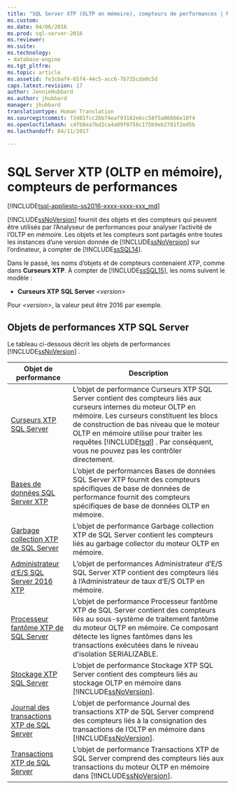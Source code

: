 ```yaml
---
title: "SQL Server XTP (OLTP en mémoire), compteurs de performances | Microsoft Docs"
ms.custom: 
ms.date: 04/06/2016
ms.prod: sql-server-2016
ms.reviewer: 
ms.suite: 
ms.technology:
- database-engine
ms.tgt_pltfrm: 
ms.topic: article
ms.assetid: fe3cbaf4-65f4-44c5-acc6-7b735cda0c5d
caps.latest.revision: 17
author: JennieHubbard
ms.author: jhubbard
manager: jhubbard
translationtype: Human Translation
ms.sourcegitcommit: f3481fcc2bb74eaf93182e6cc58f5a06666e10f4
ms.openlocfilehash: c4fb8ea7bd2ca4a09f0758c175b9eb2781f2ed5b
ms.lasthandoff: 04/11/2017

---
```

# <a name="sql-server-xtp-in-memory-oltp-performance-counters"></a>SQL Server XTP (OLTP en mémoire), compteurs de performances
[!INCLUDE[tsql-appliesto-ss2016-xxxx-xxxx-xxx_md](../../includes/tsql-appliesto-ss2016-xxxx-xxxx-xxx-md.md)]

  [!INCLUDE[ssNoVersion](../../includes/ssnoversion-md.md)] fournit des objets et des compteurs qui peuvent être utilisés par l’Analyseur de performances pour analyser l’activité de l’OLTP en mémoire. Les objets et les compteurs sont partagés entre toutes les instances d’une version donnée de [!INCLUDE[ssNoVersion](../../includes/ssnoversion-md.md)] sur l’ordinateur, à compter de [!INCLUDE[ssSQL14](../../includes/sssql14-md.md)].  
  
 Dans le passé, les noms d’objets et de compteurs contenaient *XTP*, comme dans **Curseurs XTP**. À compter de [!INCLUDE[ssSQL15](../../includes/sssql15-md.md)], les noms suivent le modèle :  
  
-   **Curseurs XTP** **SQL Server** *\<version>*  
  
 Pour *\<version>*, la valeur peut être 2016 par exemple.  
  
##  <a name="SQLServerPOs"></a> Objets de performances XTP SQL Server  
 Le tableau ci-dessous décrit les objets de performances [!INCLUDE[ssNoVersion](../../includes/ssnoversion-md.md)] .  
  
|Objet de performance|Description|  
|------------------------|-----------------|  
|[Curseurs XTP SQL Server](../../relational-databases/performance-monitor/sql-server-xtp-cursors.md)|L’objet de performance Curseurs XTP SQL Server contient des compteurs liés aux curseurs internes du moteur OLTP en mémoire. Les curseurs constituent les blocs de construction de bas niveau que le moteur OLTP en mémoire utilise pour traiter les requêtes [!INCLUDE[tsql](../../includes/tsql-md.md)] . Par conséquent, vous ne pouvez pas les contrôler directement.|  
|[Bases de données SQL Server XTP](../../relational-databases/performance-monitor/sql-server-xtp-databases.md)|L’objet de performances Bases de données SQL Server XTP fournit des compteurs spécifiques de base de données de performance fournit des compteurs spécifiques de base de données OLTP en mémoire.|  
|[Garbage collection XTP de SQL Server](../../relational-databases/performance-monitor/sql-server-xtp-garbage-collection.md)|L’objet de performance Garbage collection XTP de SQL Server contient les compteurs liés au garbage collector du moteur OLTP en mémoire.|  
|[Administrateur d’E/S SQL Server 2016 XTP](../../relational-databases/performance-monitor/sql-server-xtp-io-governor.md)|L’objet de performances Administrateur d’E/S SQL Server XTP contient des compteurs liés à l’Administrateur de taux d’E/S OLTP en mémoire.|
|[Processeur fantôme XTP de SQL Server](../../relational-databases/performance-monitor/sql-server-xtp-phantom-processor.md)|L’objet de performance Processeur fantôme XTP de SQL Server contient des compteurs liés au sous-système de traitement fantôme du moteur OLTP en mémoire. Ce composant détecte les lignes fantômes dans les transactions exécutées dans le niveau d'isolation SERIALIZABLE.|  
|[Stockage XTP SQL Server](../../relational-databases/performance-monitor/sql-server-xtp-storage.md)|L’objet de performance Stockage XTP SQL Server contient des compteurs liés au stockage OLTP en mémoire dans [!INCLUDE[ssNoVersion](../../includes/ssnoversion-md.md)].|  
|[Journal des transactions XTP de SQL Server](../../relational-databases/performance-monitor/sql-server-xtp-transaction-log.md)|L’objet de performance Journal des transactions XTP de SQL Server comprend des compteurs liés à la consignation des transactions de l’OLTP en mémoire dans [!INCLUDE[ssNoVersion](../../includes/ssnoversion-md.md)].|  
|[Transactions XTP de SQL Server](../../relational-databases/performance-monitor/sql-server-xtp-transactions.md)|L’objet de performance Transactions XTP de SQL Server comprend des compteurs liés aux transactions du moteur OLTP en mémoire dans [!INCLUDE[ssNoVersion](../../includes/ssnoversion-md.md)].|  
  
  


